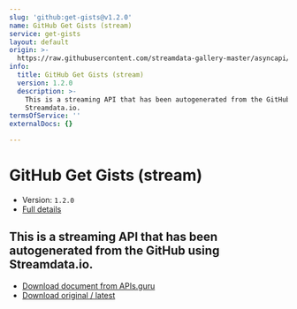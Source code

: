```yaml
---
slug: 'github:get-gists@v1.2.0'
name: GitHub Get Gists (stream)
service: get-gists
layout: default
origin: >-
  https://raw.githubusercontent.com/streamdata-gallery-master/asyncapi/master/_listings/github/github-get-gists-stream-async.md
info:
  title: GitHub Get Gists (stream)
  version: 1.2.0
  description: >-
    This is a streaming API that has been autogenerated from the GitHub using
    Streamdata.io.
termsOfService: ''
externalDocs: {}

---
```

# GitHub Get Gists (stream)

* Version: `1.2.0`
* [Full details](../html/github:get-gists@v1.2.0.html)




## This is a streaming API that has been autogenerated from the GitHub using Streamdata.io.



* [Download document from APIs.guru](https://raw.githubusercontent.com/APIs-guru/asyncapi-directory/master/docs/APIs/github%3Aget-gists%40v1.2.0.yaml)
* [Download original / latest](https://raw.githubusercontent.com/streamdata-gallery-master/asyncapi/master/_listings/github/github-get-gists-stream-async.md)

<script type="application/ld+json">
{
  "@context": "http://schema.org/",
  "@type": "WebAPI",
  "description": "This is a streaming API that has been autogenerated from the GitHub using Streamdata.io.",
  "documentation": "",

  "name": "GitHub Get Gists (stream)"
}
</script>
